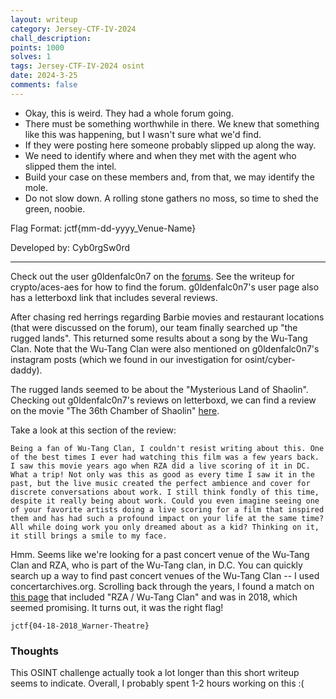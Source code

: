 ```yaml
---
layout: writeup
category: Jersey-CTF-IV-2024
chall_description:
points: 1000
solves: 1
tags: Jersey-CTF-IV-2024 osint
date: 2024-3-25
comments: false
---
```


- Okay, this is weird. They had a whole forum going.  
- There must be something worthwhile in there. We knew that something like this was happening, but I wasn't sure what we'd find.  
- If they were posting here someone probably slipped up along the way.  
- We need to identify where and when they met with the agent who slipped them the intel.  
- Build your case on these members and, from that, we may identify the mole.  
- Do not slow down. A rolling stone gathers no moss, so time to shed the green, noobie.  

Flag Format: jctf{mm-dd-yyyy_Venue-Name}  

Developed by: Cyb0rgSw0rd  

---

Check out the user g0ldenfalc0n7 on the [forums](https://drtomlei.xyz/forums). See the writeup for crypto/aces-aes for how to find the forum. g0ldenfalc0n7's user page also has a letterboxd link that includes several reviews.  

After chasing red herrings regarding Barbie movies and restaurant locations (that were discussed on the forum), our team finally searched up "the rugged lands". This returned some results about a song by the Wu-Tang Clan. Note that the Wu-Tang Clan were also mentioned on g0ldenfalc0n7's instagram posts (which we found in our investigation for osint/cyber-daddy).  

The rugged lands seemed to be about the "Mysterious Land of Shaolin". Checking out g0ldenfalc0n7's reviews on letterboxd, we can find a review on the movie "The 36th Chamber of Shaolin" [here](https://letterboxd.com/g0ldenfalc0n7/film/the-36th-chamber-of-shaolin/).  

Take a look at this section of the review:  

```
Being a fan of Wu-Tang Clan, I couldn't resist writing about this. One of the best times I ever had watching this film was a few years back. I saw this movie years ago when RZA did a live scoring of it in DC. What a trip! Not only was this as good as every time I saw it in the past, but the live music created the perfect ambience and cover for discrete conversations about work. I still think fondly of this time, despite it really being about work. Could you even imagine seeing one of your favorite artists doing a live scoring for a film that inspired them and has had such a profound impact on your life at the same time? All while doing work you only dreamed about as a kid? Thinking on it, it still brings a smile to my face.
```

Hmm. Seems like we're looking for a past concert venue of the Wu-Tang Clan and RZA, who is part of the Wu-Tang clan, in D.C. You can quickly search up a way to find past concert venues of the Wu-Tang Clan -- I used concertarchives.org. Scrolling back through the years, I found a match on [this page](https://www.concertarchives.org/bands/wu-tang-clan--2?date=past&page=10#concert-table) that included "RZA / Wu-Tang Clan" and was in 2018, which seemed promising. It turns out, it was the right flag!  

    jctf{04-18-2018_Warner-Theatre}

### Thoughts
This OSINT challenge actually took a lot longer than this short writeup seems to indicate. Overall, I probably spent 1-2 hours working on this :(  